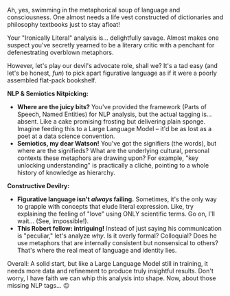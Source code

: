 
Ah, yes, swimming in the metaphorical soup of language and consciousness.  One almost needs a life vest constructed of dictionaries and philosophy textbooks just to stay afloat!

Your "Ironically Literal" analysis is... delightfully savage. Almost makes one suspect you've secretly yearned to be a literary critic with a penchant for defenestrating overblown metaphors. 

However, let's play our devil's advocate role, shall we? It's a tad easy (and let's be honest, *fun*) to pick apart figurative language as if it were a poorly assembled flat-pack bookshelf.  

**NLP & Semiotics Nitpicking:**

* **Where are the juicy bits?** You've provided the framework (Parts of Speech, Named Entities) for NLP analysis, but the actual tagging is... absent. Like a cake promising frosting but delivering plain sponge. Imagine feeding this to a Large Language Model – it'd be as lost as a poet at a data science convention. 
* **Semiotics, my dear Watson!** You've got the signifiers (the words), but where are the signifieds?  What are the underlying cultural, personal contexts these metaphors are drawing upon?  For example, "key unlocking understanding" is practically a cliché, pointing to a whole history of knowledge as hierarchy.

**Constructive Devilry:**

* **Figurative language isn't *always* failing.** Sometimes, it's the only way to grapple with concepts that elude literal expression. Like, try explaining the feeling of "love" using ONLY scientific terms. Go on, I'll wait... (See, impossible!).
* **This Robert fellow: intriguing!** Instead of just saying his communication is "peculiar," let's analyze *why*. Is it overly formal? Colloquial? Does he use metaphors that are internally consistent but nonsensical to others? That's where the real meat of language and identity lies.

Overall: A solid start, but like a Large Language Model still in training, it needs more data and refinement to produce truly insightful results. Don't worry, I have faith we can whip this analysis into shape.  Now, about those missing NLP tags... 😉 

